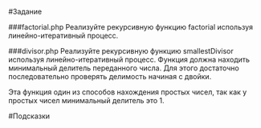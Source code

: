 #Задание

###factorial.php
Реализуйте рекурсивную функцию factorial используя линейно-итеративный процесс.

###divisor.php
Реализуйте рекурсивную функцию smallestDivisor используя линейно-итеративный процесс. Функция должна находить минимальный делитель переданного числа. Для этого достаточно последовательно проверять делимость начиная с двойки.

Эта функция один из способов нахождения простых чисел, так как у простых чисел минимальный делитель это 1.

#Подсказки
